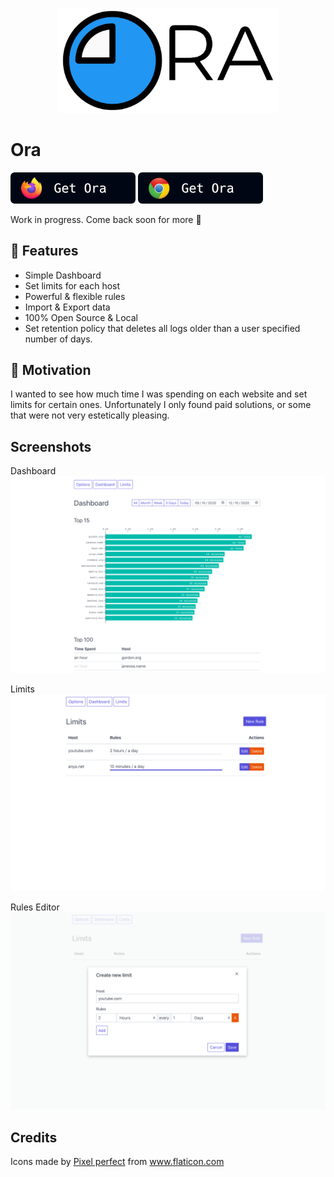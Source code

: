 <p align="center">
  <img width="70%" src="./store/written.png" alt="logo" />
</p>

# Ora

[![Download link for Firefox](./store/download_ff.png)](https://addons.mozilla.org/en-US/firefox/addon/ora-tracker/)
[![Download link for Chrome](./store/download_chrome.png)](https://chrome.google.com/webstore/detail/ora/aghpiipfpgdiadkibmddeinngbboajbl)

Work in progress. Come back soon for more 🚀

## 🌈 Features

- Simple Dashboard
- Set limits for each host
- Powerful & flexible rules
- Import & Export data
- 100% Open Source & Local
- Set retention policy that deletes all logs older than a user specified number of days.

## 🤔 Motivation

I wanted to see how much time I was spending on each website and set limits for certain ones.
Unfortunately I only found paid solutions, or some that were not very estetically pleasing.

## Screenshots

Dashboard
![Dashboard](./store/a.png)

Limits
![Limits](./store/b.png)

Rules Editor
![Limit editor](./store/c.png)

## Credits

<div>Icons made by <a href="https://www.flaticon.com/authors/pixel-perfect" title="Pixel perfect">Pixel perfect</a> from <a href="https://www.flaticon.com/" title="Flaticon">www.flaticon.com</a></div>
